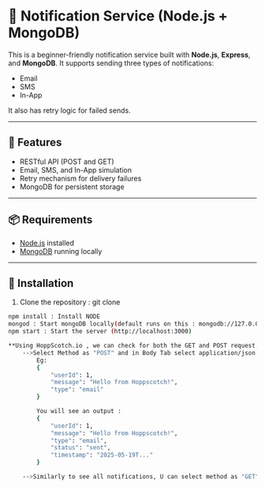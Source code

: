 # 📢 Notification Service (Node.js + MongoDB)

This is a beginner-friendly notification service built with **Node.js**, **Express**, and **MongoDB**. It supports sending three types of notifications:
- Email
- SMS
- In-App

It also has retry logic for failed sends.

---

## 🚀 Features

- RESTful API (POST and GET)
- Email, SMS, and In-App simulation
- Retry mechanism for delivery failures
- MongoDB for persistent storage

---

## 📦 Requirements

- [Node.js](https://nodejs.org/) installed
- [MongoDB](https://www.mongodb.com/try/download/community) running locally

---

## 🔧 Installation

1. Clone the repository : git clone  

```bash
npm install : Install NODE
mongod : Start mongoDB locally(default runs on this : mongodb://127.0.0.1:27017/notifications)
npm start : Start the server (http://localhost:3000)

**Using HoppScotch.io , we can check for both the GET and POST request, which is working.**
    -->Select Method as "POST" and in Body Tab select application/json and then add the notification u want to send
        Eg:
        {
            "userId": 1,
            "message": "Hello from Hoppscotch!",
            "type": "email"
        }

        You will see an output :
        {
            "userId": 1,
            "message": "Hello from Hoppscotch!",
            "type": "email",
            "status": "sent",
            "timestamp": "2025-05-19T..."
        }

    -->Similarly to see all notifications, U can select method as "GET" and paste the link : http://localhost:3000/users/1/notifications . This will show all the notifications of User1 in the database. Same can be seen in mongoDB as well.
    


